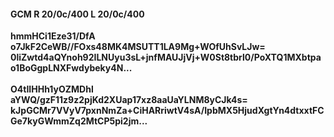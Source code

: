 #### GCM R 20/0c/400 L 20/0c/400
**hmmHCi1Eze31/DfA**<br/>**o7JkF2CeWB//FOxs48MK4MSUTT1LA9Mg+WOfUhSvLJw=**<br/>**0liZwtd4aQYnoh92ILNUyu3sL+jnfMAUJjVj+W0St8tbrl0/PoXTQ1MXbtpao1BoGgpLNXFwdybeky4N...**<br/><br/>
**O4tIIHHh1yOZMDhl**<br/>**aYWQ/gzF11z9z2pjKd2XUap17xz8aaUaYLNM8yCJk4s=**<br/>**kJpGCMr7VVyV7pxnNmZa+CiHARriwtV4sA/IpbMX5HjudXgtYn4dtxxtFCGe7kyGWmmZq2MtCP5pi2jm...**